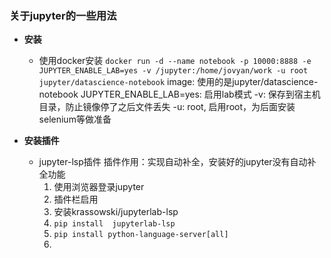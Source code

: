 ### 关于jupyter的一些用法

- **安装**
  -  使用docker安装
     ```docker run -d --name notebook -p 10000:8888 -e JUPYTER_ENABLE_LAB=yes -v /jupyter:/home/jovyan/work -u root jupyter/datascience-notebook```
     image: 使用的是jupyter/datascience-notebook
     JUPYTER_ENABLE_LAB=yes: 启用lab模式
     -v: 保存到宿主机目录，防止镜像停了之后文件丢失
     -u: root, 启用root，为后面安装selenium等做准备

- **安装插件**
  - jupyter-lsp插件
    插件作用：实现自动补全，安装好的jupyter没有自动补全功能
    1. 使用浏览器登录jupyter
    2. 插件栏启用
    3. 安装krassowski/jupyterlab-lsp
    4. `pip install  jupyterlab-lsp`
    5. `pip install python-language-server[all]`
    6. 



